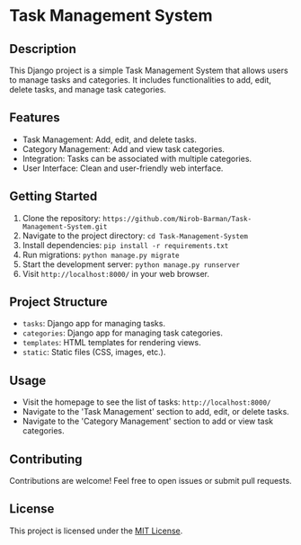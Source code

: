 # Task Management System

## Description
This Django project is a simple Task Management System that allows users to manage tasks and categories. It includes functionalities to add, edit, delete tasks, and manage task categories.

## Features
- Task Management: Add, edit, and delete tasks.
- Category Management: Add and view task categories.
- Integration: Tasks can be associated with multiple categories.
- User Interface: Clean and user-friendly web interface.

## Getting Started
1. Clone the repository: `https://github.com/Nirob-Barman/Task-Management-System.git`
2. Navigate to the project directory: `cd Task-Management-System`
3. Install dependencies: `pip install -r requirements.txt`
4. Run migrations: `python manage.py migrate`
5. Start the development server: `python manage.py runserver`
6. Visit `http://localhost:8000/` in your web browser.

## Project Structure
- `tasks`: Django app for managing tasks.
- `categories`: Django app for managing task categories.
- `templates`: HTML templates for rendering views.
- `static`: Static files (CSS, images, etc.).

## Usage
- Visit the homepage to see the list of tasks: `http://localhost:8000/`
- Navigate to the 'Task Management' section to add, edit, or delete tasks.
- Navigate to the 'Category Management' section to add or view task categories.

## Contributing
Contributions are welcome! Feel free to open issues or submit pull requests.

## License
This project is licensed under the [MIT License](LICENSE).

